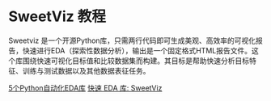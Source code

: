 # SweetViz 教程

<show-structure depth="2"/>

Sweetviz 是一个开源Python库，只需两行代码即可生成美观、高效率的可视化报告，快速进行EDA（探索性数据分析），输出是一个固定格式HTML报告文件。这个库围绕快速可视化目标值和比较数据集而构建。其目标是帮助快速分析目标特征、训练与测试数据以及其他数据表征任务。


<seealso>
<category ref="ref_docs">
    <a href="https://mp.weixin.qq.com/s/R4fEU2iLsbJE_wNdIeI1KQ">5个Python自动化EDA库</a>
    <a href="https://mp.weixin.qq.com/s/R4fEU2iLsbJE_wNdIeI1KQ">快速 EDA 库: SweetViz</a>
</category>
<category ref="ref_github"></category>
<category ref="ref_issues"></category>
<category ref="ref_hf"></category>
<category ref="ref_ms"></category>
</seealso>